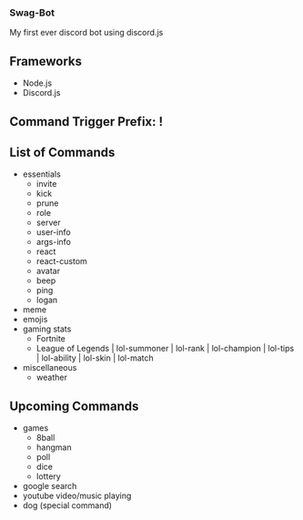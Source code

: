 ### Swag-Bot
My first ever discord bot using discord.js

## Frameworks
- Node.js
- Discord.js

## Command Trigger Prefix: !

## List of Commands
- essentials
    - invite
    - kick
    - prune
    - role
    - server
    - user-info
    - args-info
    - react
    - react-custom
    - avatar
    - beep
    - ping
    - logan
- meme
- emojis
- gaming stats
    - Fortnite
    - League of Legends
        | lol-summoner
        | lol-rank
        | lol-champion
        | lol-tips
        | lol-ability
        | lol-skin
        | lol-match
- miscellaneous 
    - weather

## Upcoming Commands
- games
    - 8ball
    - hangman
    - poll
    - dice
    - lottery
- google search
- youtube video/music playing
- dog (special command)
    
